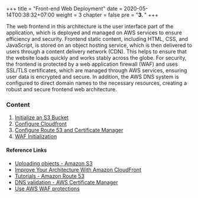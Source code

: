 +++
title = "Front-end Web Deployment"
date = 2020-05-14T00:38:32+07:00
weight = 3
chapter = false
pre = "<b>3. </b>"
+++

The web frontend in this architecture is the user interface part of the application, which is deployed and managed on AWS services to ensure efficiency and security. Frontend static content, including HTML, CSS, and JavaScript, is stored on an object hosting service, which is then delivered to users through a content delivery network (CDN). This helps to ensure that the website loads quickly and works stably across the globe. For security, the frontend is protected by a web application firewall (WAF) and uses SSL/TLS certificates, which are managed through AWS services, ensuring user data is encrypted and secure. In addition, the AWS DNS system is configured to direct domain names to the necessary resources, creating a robust and secure frontend web architecture.

### Content

1. [Initialize an S3 Bucket](3-deployment-frontend/1-S3-Bucket)
2. [Configure Cloudfront](3-deployment-frontend/2-Cloudfront)
3. [Configure Route 53 and Certificate Manager](3-deployment-frontend/3-Route53-ACM)
4. [WAF Initialization](3-deployment-frontend/4-WAF)

#### Reference Links

- [Uploading objects - Amazon S3](https://docs.aws.amazon.com/AmazonS3/latest/userguide/upload-objects.html)
- [Improve Your Architecture With Amazon CloudFront](https://catalog.us-east-1.prod.workshops.aws/workshops/4557215e-2a5c-4522-a69b-8d058aba088c/en-US/basic-configuration)
- [Tutorials - Amazon Route 53](https://docs.aws.amazon.com/Route53/latest/DeveloperGuide/Tutorials.html)
- [DNS validation - AWS Certificate Manager](https://docs.aws.amazon.com/acm/latest/userguide/dns-validation.html)
- [Use AWS WAF protections](https://docs.aws.amazon.com/AmazonCloudFront/latest/DeveloperGuide/distribution-web-awswaf.html)
